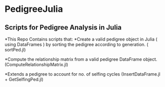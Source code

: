 # PedigreeJulia
## Scripts for Pedigree Analysis in Julia ##

*This Repo Contains scripts that:
 *Create a valid pedigree object in Julia ( using DataFrames ) by sorting the pedigree according to generation. ( sortPed.jl)

 *Compute the relationship matrix from a valid pedigree DataFrame object.(ComputeRelationshipMatrix.jl)

 *Extends a pedigree to account for no. of selfing cycles (InsertDataFrame.jl + GetSelfingPed.jl)

